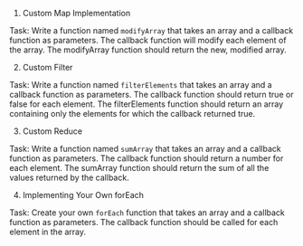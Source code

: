 1. Custom Map Implementation

Task: Write a function named `modifyArray` that takes an array and a callback function as parameters. The callback function will modify each element of the array. The modifyArray function should return the new, modified array.

2. Custom Filter

Task: Write a function named `filterElements` that takes an array and a callback function as parameters. The callback function should return true or false for each element. The filterElements function should return an array containing only the elements for which the callback returned true.

3. Custom Reduce

Task: Write a function named `sumArray` that takes an array and a callback function as parameters. The callback function should return a number for each element. The sumArray function should return the sum of all the values returned by the callback.

4. Implementing Your Own forEach

Task: Create your own `forEach` function that takes an array and a callback function as parameters. The callback function should be called for each element in the array.